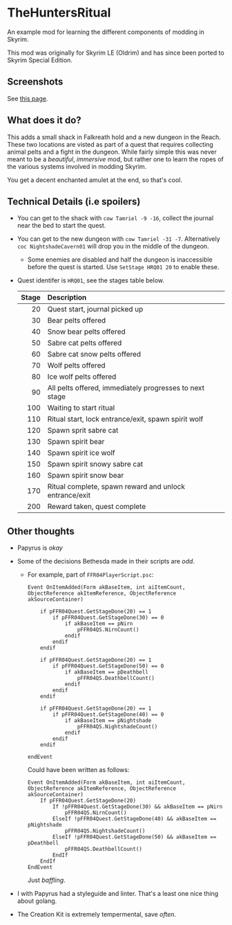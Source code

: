 # TheHuntersRitual

An example mod for learning the different components of modding in Skyrim.

This mod was originally for Skyrim LE (Oldrim) and has since been ported to Skyrim Special Edition.

## Screenshots

See [this page](screenshots/screenshots.md).

## What does it do?

This adds a small shack in Falkreath hold and a new dungeon in the Reach. These two locations are visted as part of a quest that requires collecting animal pelts and a fight in the dungeon. While fairly simple this was never meant to be a _beautiful_, _immersive_ mod, but rather one to learn the ropes of the various systems involved in modding Skyrim.

You get a decent enchanted amulet at the end, so that's cool.

## Technical Details (i.e spoilers)

* You can get to the shack with `cow Tamriel -9 -16`, collect the journal near the bed to start the quest.
* You can get to the new dungeon with `cow Tamriel -31 -7`. Alternatively `coc NightshadeCavern01` will drop you in the middle of the dungeon.
    * Some enemies are disabled and half the dungeon is inaccessible before the quest is started. Use `SetStage HRQ01 20` to enable these.
* Quest identifer is `HRQ01`, see the stages table below.

    | Stage | Description |
    |---:|:---|
    |20|Quest start, journal picked up|
    |30|Bear pelts offered|
    |40|Snow bear pelts offered|
    |50|Sabre cat pelts offered|
    |60|Sabre cat snow pelts offered|
    |70|Wolf pelts offered|
    |80|Ice wolf pelts offered|
    |90|All pelts offered, immediately progresses to next stage|
    |100|Waiting to start ritual|
    |110|Ritual start, lock entrance/exit, spawn spirit wolf|
    |120|Spawn sprit sabre cat|
    |130|Spawn spirit bear|
    |140|Spawn spirit ice wolf|
    |150|Spawn spirit snowy sabre cat|
    |160|Spawn spirit snow bear|
    |170|Ritual complete, spawn reward and unlock entrance/exit|
    |200|Reward taken, quest complete|

## Other thoughts

* Papyrus is _okay_
* Some of the decisions Bethesda made in their scripts are _odd_.
  * For example, part of `FFR04PlayerScript.psc`:
    ```
    Event OnItemAdded(Form akBaseItem, int aiItemCount, ObjectReference akItemReference, ObjectReference akSourceContainer)

        if pFFR04Quest.GetStageDone(20) == 1
            if pFFR04Quest.GetStageDone(30) == 0
                if akBaseItem == pNirn
                    pFFR04QS.NirnCount()
                endif
            endif
        endif

        if pFFR04Quest.GetStageDone(20) == 1
            if pFFR04Quest.GetStageDone(50) == 0
                if akBaseItem == pDeathbell
                    pFFR04QS.DeathbellCount()
                endif
            endif
        endif

        if pFFR04Quest.GetStageDone(20) == 1
            if pFFR04Quest.GetStageDone(40) == 0
                if akBaseItem == pNightshade
                    pFFR04QS.NightshadeCount()
                endif
            endif
        endif

    endEvent
    ```
    Could have been written as follows:
    ```
    Event OnItemAdded(Form akBaseItem, int aiItemCount, ObjectReference akItemReference, ObjectReference akSourceContainer)
        If pFFR04Quest.GetStageDone(20)
            If !pFFR04Quest.GetStageDone(30) && akBaseItem == pNirn
                pFFR04QS.NirnCount()
            ElseIf !pFFR04Quest.GetStageDone(40) && akBaseItem == pNightshade
                pFFR04QS.NightshadeCount()
            ElseIf !pFFR04Quest.GetStageDone(50) && akBaseItem == pDeathbell
                pFFR04QS.DeathbellCount()
            EndIf
        EndIf
    EndEvent
    ```
    Just _baffling_.

* I with Papyrus had a styleguide and linter. That's a least one nice thing about golang.
* The Creation Kit is extremely tempermental, save _often_.
